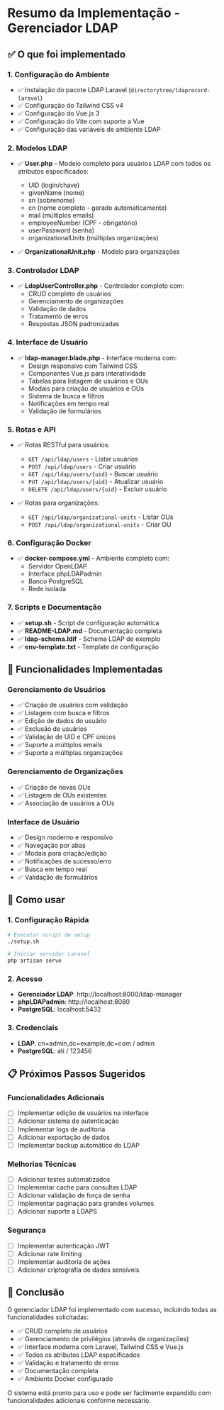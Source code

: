 # Resumo da Implementação - Gerenciador LDAP

## ✅ O que foi implementado

### 1. **Configuração do Ambiente**
- ✅ Instalação do pacote LDAP Laravel (`directorytree/ldaprecord-laravel`)
- ✅ Configuração do Tailwind CSS v4
- ✅ Configuração do Vue.js 3
- ✅ Configuração do Vite com suporte a Vue
- ✅ Configuração das variáveis de ambiente LDAP

### 2. **Modelos LDAP**
- ✅ **User.php** - Modelo completo para usuários LDAP com todos os atributos especificados:
  - UID (login/chave)
  - givenName (nome)
  - sn (sobrenome)
  - cn (nome completo - gerado automaticamente)
  - mail (múltiplos emails)
  - employeeNumber (CPF - obrigatório)
  - userPassword (senha)
  - organizationalUnits (múltiplas organizações)

- ✅ **OrganizationalUnit.php** - Modelo para organizações

### 3. **Controlador LDAP**
- ✅ **LdapUserController.php** - Controlador completo com:
  - CRUD completo de usuários
  - Gerenciamento de organizações
  - Validação de dados
  - Tratamento de erros
  - Respostas JSON padronizadas

### 4. **Interface de Usuário**
- ✅ **ldap-manager.blade.php** - Interface moderna com:
  - Design responsivo com Tailwind CSS
  - Componentes Vue.js para interatividade
  - Tabelas para listagem de usuários e OUs
  - Modais para criação de usuários e OUs
  - Sistema de busca e filtros
  - Notificações em tempo real
  - Validação de formulários

### 5. **Rotas e API**
- ✅ Rotas RESTful para usuários:
  - `GET /api/ldap/users` - Listar usuários
  - `POST /api/ldap/users` - Criar usuário
  - `GET /api/ldap/users/{uid}` - Buscar usuário
  - `PUT /api/ldap/users/{uid}` - Atualizar usuário
  - `DELETE /api/ldap/users/{uid}` - Excluir usuário

- ✅ Rotas para organizações:
  - `GET /api/ldap/organizational-units` - Listar OUs
  - `POST /api/ldap/organizational-units` - Criar OU

### 6. **Configuração Docker**
- ✅ **docker-compose.yml** - Ambiente completo com:
  - Servidor OpenLDAP
  - Interface phpLDAPadmin
  - Banco PostgreSQL
  - Rede isolada

### 7. **Scripts e Documentação**
- ✅ **setup.sh** - Script de configuração automática
- ✅ **README-LDAP.md** - Documentação completa
- ✅ **ldap-schema.ldif** - Schema LDAP de exemplo
- ✅ **env-template.txt** - Template de configuração

## 🎯 Funcionalidades Implementadas

### **Gerenciamento de Usuários**
- ✅ Criação de usuários com validação
- ✅ Listagem com busca e filtros
- ✅ Edição de dados do usuário
- ✅ Exclusão de usuários
- ✅ Validação de UID e CPF únicos
- ✅ Suporte a múltiplos emails
- ✅ Suporte a múltiplas organizações

### **Gerenciamento de Organizações**
- ✅ Criação de novas OUs
- ✅ Listagem de OUs existentes
- ✅ Associação de usuários a OUs

### **Interface de Usuário**
- ✅ Design moderno e responsivo
- ✅ Navegação por abas
- ✅ Modais para criação/edição
- ✅ Notificações de sucesso/erro
- ✅ Busca em tempo real
- ✅ Validação de formulários

## 🚀 Como usar

### **1. Configuração Rápida**
```bash
# Executar script de setup
./setup.sh

# Iniciar servidor Laravel
php artisan serve
```

### **2. Acesso**
- **Gerenciador LDAP**: http://localhost:8000/ldap-manager
- **phpLDAPadmin**: http://localhost:8080
- **PostgreSQL**: localhost:5432

### **3. Credenciais**
- **LDAP**: cn=admin,dc=example,dc=com / admin
- **PostgreSQL**: ati / 123456

## 📋 Próximos Passos Sugeridos

### **Funcionalidades Adicionais**
- [ ] Implementar edição de usuários na interface
- [ ] Adicionar sistema de autenticação
- [ ] Implementar logs de auditoria
- [ ] Adicionar exportação de dados
- [ ] Implementar backup automático do LDAP

### **Melhorias Técnicas**
- [ ] Adicionar testes automatizados
- [ ] Implementar cache para consultas LDAP
- [ ] Adicionar validação de força de senha
- [ ] Implementar paginação para grandes volumes
- [ ] Adicionar suporte a LDAPS

### **Segurança**
- [ ] Implementar autenticação JWT
- [ ] Adicionar rate limiting
- [ ] Implementar auditoria de ações
- [ ] Adicionar criptografia de dados sensíveis

## 🎉 Conclusão

O gerenciador LDAP foi implementado com sucesso, incluindo todas as funcionalidades solicitadas:

- ✅ CRUD completo de usuários
- ✅ Gerenciamento de privilégios (através de organizações)
- ✅ Interface moderna com Laravel, Tailwind CSS e Vue.js
- ✅ Todos os atributos LDAP especificados
- ✅ Validação e tratamento de erros
- ✅ Documentação completa
- ✅ Ambiente Docker configurado

O sistema está pronto para uso e pode ser facilmente expandido com funcionalidades adicionais conforme necessário. 